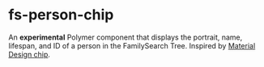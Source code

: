 # fs-person-chip

An __experimental__ Polymer component that displays the portrait, name, lifespan,
and ID of a person in the FamilySearch Tree. Inspired by [Material Design chip](https://www.google.com/design/spec/components/chips.html).
